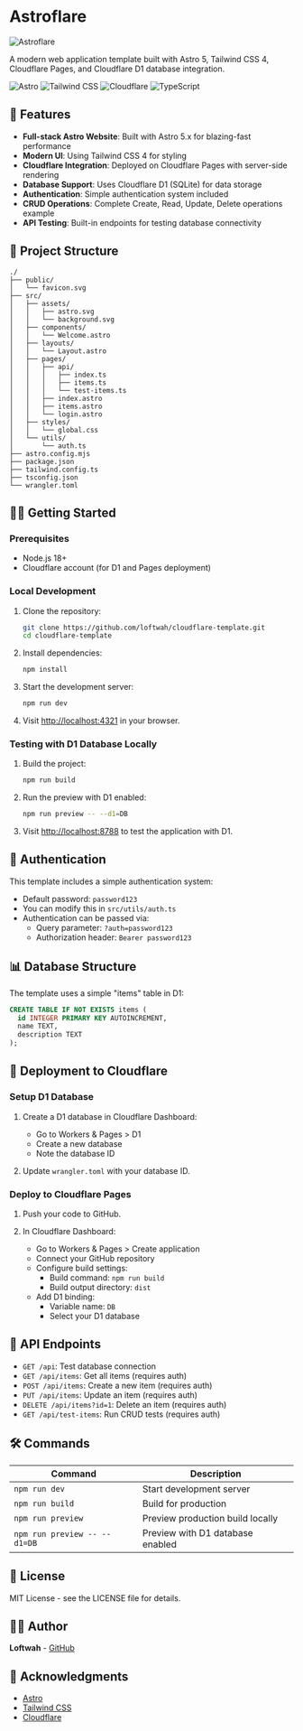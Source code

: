 # Astroflare

![Astroflare](https://github.com/user-attachments/assets/a7ac3109-f151-45ac-90ea-49e947157c81)

A modern web application template built with Astro 5, Tailwind CSS 4, Cloudflare Pages, and Cloudflare D1 database integration.

![Astro](https://img.shields.io/badge/Astro-5.x-orange)
![Tailwind CSS](https://img.shields.io/badge/Tailwind-4.x-blue)
![Cloudflare](https://img.shields.io/badge/Cloudflare-Pages-orange)
![TypeScript](https://img.shields.io/badge/TypeScript-5.x-blue)

## 🚀 Features

- **Full-stack Astro Website**: Built with Astro 5.x for blazing-fast performance
- **Modern UI**: Using Tailwind CSS 4 for styling
- **Cloudflare Integration**: Deployed on Cloudflare Pages with server-side rendering
- **Database Support**: Uses Cloudflare D1 (SQLite) for data storage
- **Authentication**: Simple authentication system included
- **CRUD Operations**: Complete Create, Read, Update, Delete operations example
- **API Testing**: Built-in endpoints for testing database connectivity

## 📁 Project Structure

```
./
├── public/
│   └── favicon.svg
├── src/
│   ├── assets/
│   │   ├── astro.svg
│   │   └── background.svg
│   ├── components/
│   │   └── Welcome.astro
│   ├── layouts/
│   │   └── Layout.astro
│   ├── pages/
│   │   ├── api/
│   │   │   ├── index.ts
│   │   │   ├── items.ts
│   │   │   └── test-items.ts
│   │   ├── index.astro
│   │   ├── items.astro
│   │   └── login.astro
│   ├── styles/
│   │   └── global.css
│   └── utils/
│       └── auth.ts
├── astro.config.mjs
├── package.json
├── tailwind.config.ts
├── tsconfig.json
└── wrangler.toml
```

## 🧑‍💻 Getting Started

### Prerequisites

- Node.js 18+
- Cloudflare account (for D1 and Pages deployment)

### Local Development

1. Clone the repository:

   ```bash
   git clone https://github.com/loftwah/cloudflare-template.git
   cd cloudflare-template
   ```

2. Install dependencies:

   ```bash
   npm install
   ```

3. Start the development server:

   ```bash
   npm run dev
   ```

4. Visit [http://localhost:4321](http://localhost:4321) in your browser.

### Testing with D1 Database Locally

1. Build the project:

   ```bash
   npm run build
   ```

2. Run the preview with D1 enabled:

   ```bash
   npm run preview -- --d1=DB
   ```

3. Visit [http://localhost:8788](http://localhost:8788) to test the application with D1.

## 🔑 Authentication

This template includes a simple authentication system:

- Default password: `password123`
- You can modify this in `src/utils/auth.ts`
- Authentication can be passed via:
  - Query parameter: `?auth=password123`
  - Authorization header: `Bearer password123`

## 📊 Database Structure

The template uses a simple "items" table in D1:

```sql
CREATE TABLE IF NOT EXISTS items (
  id INTEGER PRIMARY KEY AUTOINCREMENT,
  name TEXT,
  description TEXT
);
```

## 🚀 Deployment to Cloudflare

### Setup D1 Database

1. Create a D1 database in Cloudflare Dashboard:

   - Go to Workers & Pages > D1
   - Create a new database
   - Note the database ID

2. Update `wrangler.toml` with your database ID.

### Deploy to Cloudflare Pages

1. Push your code to GitHub.

2. In Cloudflare Dashboard:
   - Go to Workers & Pages > Create application
   - Connect your GitHub repository
   - Configure build settings:
     - Build command: `npm run build`
     - Build output directory: `dist`
   - Add D1 binding:
     - Variable name: `DB`
     - Select your D1 database

## 📝 API Endpoints

- `GET /api`: Test database connection
- `GET /api/items`: Get all items (requires auth)
- `POST /api/items`: Create a new item (requires auth)
- `PUT /api/items`: Update an item (requires auth)
- `DELETE /api/items?id=1`: Delete an item (requires auth)
- `GET /api/test-items`: Run CRUD tests (requires auth)

## 🛠️ Commands

| Command                      | Description                      |
| ---------------------------- | -------------------------------- |
| `npm run dev`                | Start development server         |
| `npm run build`              | Build for production             |
| `npm run preview`            | Preview production build locally |
| `npm run preview -- --d1=DB` | Preview with D1 database enabled |

## 📄 License

MIT License - see the LICENSE file for details.

## 👨‍💻 Author

**Loftwah** - [GitHub](https://github.com/loftwah)

## 🙏 Acknowledgments

- [Astro](https://astro.build)
- [Tailwind CSS](https://tailwindcss.com)
- [Cloudflare](https://cloudflare.com)
